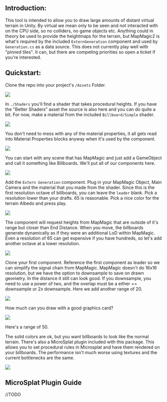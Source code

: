 ## Introduction:

This tool is intended to allow you to draw large amounts of distant virtual terrain in Unity. By virtual we mean only to be seen and not interacted with on the CPU side, so no colliders, no game objects etc. Anything could in theory be used to provide the heightmaps for the terrain, but MapMagic2 is what's required by the included `ExternGeneration` component and used by `Generation.cs` as a data source. This does not currently play well with "pinned tiles". It can, but there are competing priorities so open a ticket if you're interested.


## Quickstart:

Clone the repo into your project's `/Assets` Folder.

![](./_doc~/shader.jpg)

In `./Shaders` you'll find a shader that takes procedural heights. If you have the "Better Shaders" asset the source is also here and you can do quite a bit. For now, make a material from the included `Billboard/Simple` shader.

![](./_doc~/material.jpg)

You don't need to mess with any of the material properties, it all gets read into Material Properties blocks anyway when it's used by the component.


![](./_doc~/scene.jpg )


You can start with any scene that has MapMagic and just add a GameObject and call it something like Billboards. We'll put all of our components here.


![](./_doc~/octave-1.jpg)

Add the `Extern Generation` component. Plug in your MapMagic Object, Main Camera and the material that you made from the shader. Since this is the first resolution octave of billboards, you can leave the `leader` blank. Pick a resolution lower than your drafts. 65 is reasonable. Pick a nice color for the terrain Albedo and press play.

![](./_doc~/view-10x-basic.jpg)

The component will request heights from MapMagic that are outside of it's range but closer than End Distance. When you move, the billboards generate dynamically as if they were an additional LoD within MapMagic. Even a resolution of 65 can get expensive if you have hundreds, so let's add another octave at a lower resolution. 

![](./_doc~/octave-2.jpg)

Clone your first component. Reference the first component as leader so we can simplify the signal chain from MapMagic. MapMagic doesn't do 16x16 resolution, but we have the option to downsample to save on drawn geometry. In the distance it still can look good. If you downsample, you need to use a power of two, and the overlap must be a either == downsample or 2x downsample. Here we add another range of 20.

![](./_doc~/view-50x-basic.jpg)

How much can you draw with a good graphics card?

![](./_doc~/debug-50x.jpg)

Here's a range of 50.

The solid colors are ok, but you want billboards to look like the normal terrain. There's also a MicroSplat plugin included with this package. This allows you to set procedural rules in Microsplat and have them rendered on your billboards. The performance isn't much worse using textures and the current bottlenecks are the same.

![](./_doc~/ms-proc-50x50.jpg)

## MicroSplat Plugin Guide

//TODO
